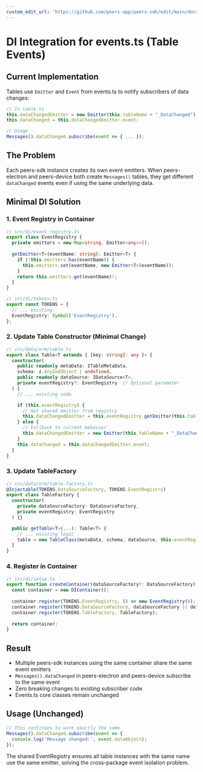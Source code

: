 ```yaml
---
custom_edit_url: 'https://github.com/peers-app/peers-sdk/edit/main/docs/injection4.md'
---
```

# DI Integration for events.ts (Table Events)

## Current Implementation
Tables use `Emitter` and `Event` from events.ts to notify subscribers of data changes:

```typescript
// In table.ts
this.dataChangedEmitter = new Emitter(this.tableName + "_DataChanged");
this.dataChanged = this.dataChangedEmitter.event;

// Usage
Messages().dataChanged.subscribe(event => { ... });
```

## The Problem
Each peers-sdk instance creates its own event emitters. When peers-electron and peers-device both create `Messages()` tables, they get different `dataChanged` events even if using the same underlying data.

## Minimal DI Solution

### 1. Event Registry in Container
```typescript
// src/di/event-registry.ts
export class EventRegistry {
  private emitters = new Map<string, Emitter<any>>();
  
  getEmitter<T>(eventName: string): Emitter<T> {
    if (!this.emitters.has(eventName)) {
      this.emitters.set(eventName, new Emitter<T>(eventName));
    }
    return this.emitters.get(eventName)!;
  }
}

// src/di/tokens.ts
export const TOKENS = {
  // ... existing
  EventRegistry: Symbol('EventRegistry'),
};
```

### 2. Update Table Constructor (Minimal Change)
```typescript
// src/data/orm/table.ts
export class Table<T extends { [key: string]: any }> {
  constructor(
    public readonly metaData: ITableMetaData,
    schema: z.AnyZodObject | undefined,
    public readonly dataSource: IDataSource<T>,
    private eventRegistry?: EventRegistry  // Optional parameter
  ) {
    // ... existing code

    if (this.eventRegistry) {
      // Get shared emitter from registry
      this.dataChangedEmitter = this.eventRegistry.getEmitter(this.tableName + "_DataChanged");
    } else {
      // Fallback to current behavior
      this.dataChangedEmitter = new Emitter(this.tableName + "_DataChanged");
    }
    this.dataChanged = this.dataChangedEmitter.event;
  }
}
```

### 3. Update TableFactory
```typescript
// src/data/orm/table-factory.ts
@Injectable(TOKENS.DataSourceFactory, TOKENS.EventRegistry)
export class TableFactory {
  constructor(
    private dataSourceFactory: DataSourceFactory,
    private eventRegistry: EventRegistry
  ) {}

  public getTable<T>(...): Table<T> {
    // ... existing logic
    table = new TableClass(metaData, schema, dataSource, this.eventRegistry);
  }
}
```

### 4. Register in Container
```typescript
// src/di/setup.ts
export function createContainer(dataSourceFactory?: DataSourceFactory): DIContainer {
  const container = new DIContainer();
  
  container.register(TOKENS.EventRegistry, () => new EventRegistry());
  container.register(TOKENS.DataSourceFactory, dataSourceFactory || defaultDataSourceFactory);
  container.register(TOKENS.TableFactory, TableFactory);
  
  return container;
}
```

## Result
- Multiple peers-sdk instances using the same container share the same event emitters
- `Messages().dataChanged` in peers-electron and peers-device subscribe to the same event
- Zero breaking changes to existing subscriber code
- Events.ts core classes remain unchanged

## Usage (Unchanged)
```typescript
// This continues to work exactly the same
Messages().dataChanged.subscribe(event => {
  console.log('Message changed:', event.dataObject);
});
```

The shared EventRegistry ensures all table instances with the same name use the same emitter, solving the cross-package event isolation problem.
